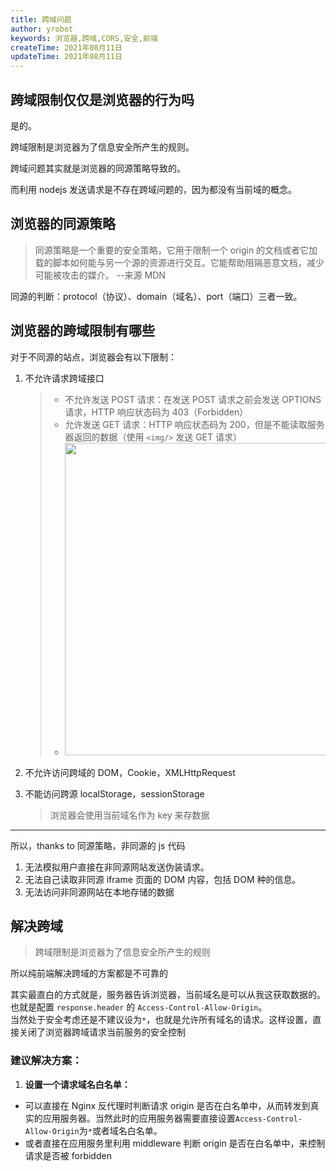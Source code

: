 ```yaml
---
title: 跨域问题
author: yrobot
keywords: 浏览器,跨域,CORS,安全,前端
createTime: 2021年08月11日
updateTime: 2021年08月11日
---
```


## 跨域限制仅仅是浏览器的行为吗

是的。

跨域限制是浏览器为了信息安全所产生的规则。

跨域问题其实就是浏览器的同源策略导致的。

而利用 nodejs 发送请求是不存在跨域问题的，因为都没有当前域的概念。

## 浏览器的同源策略

> 同源策略是一个重要的安全策略，它用于限制一个 origin 的文档或者它加载的脚本如何能与另一个源的资源进行交互。它能帮助阻隔恶意文档，减少可能被攻击的媒介。 --来源 MDN

同源的判断：protocol（协议）、domain（域名）、port（端口）三者一致。

## 浏览器的跨域限制有哪些

对于不同源的站点，浏览器会有以下限制：

1. 不允许请求跨域接口
   > - 不允许发送 POST 请求：在发送 POST 请求之前会发送 OPTIONS 请求，HTTP 响应状态码为 403（Forbidden）
   > - 允许发送 GET 请求：HTTP 响应状态码为 200，但是不能读取服务器返回的数据（使用 `<img/>` 发送 GET 请求）
   > - <img src='https://image.yrobot.top:4433/2021/08/11/1628667185.png' width='500'/>
2. 不允许访问跨域的 DOM，Cookie，XMLHttpRequest

3. 不能访问跨源 localStorage，sessionStorage
   > 浏览器会使用当前域名作为 key 来存数据

---

所以，thanks to 同源策略，非同源的 js 代码

1. 无法模拟用户直接在非同源网站发送伪装请求。
2. 无法自己读取非同源 iframe 页面的 DOM 内容，包括 DOM 种的信息。
3. 无法访问非同源网站在本地存储的数据

## 解决跨域

> 跨域限制是浏览器为了信息安全所产生的规则

所以纯前端解决跨域的方案都是不可靠的

其实最直白的方式就是，服务器告诉浏览器，当前域名是可以从我这获取数据的。  
也就是配置 `response.header` 的 `Access-Control-Allow-Origin`。  
当然处于安全考虑还是不建议设为`*`，也就是允许所有域名的请求。这样设置，直接关闭了浏览器跨域请求当前服务的安全控制

### 建议解决方案：

1. **设置一个请求域名白名单：**

- 可以直接在 Nginx 反代理时判断请求 origin 是否在白名单中，从而转发到真实的应用服务器。当然此时的应用服务器需要直接设置`Access-Control-Allow-Origin`为`*`或者域名白名单。
- 或者直接在应用服务里利用 middleware 判断 origin 是否在白名单中，来控制请求是否被 forbidden

